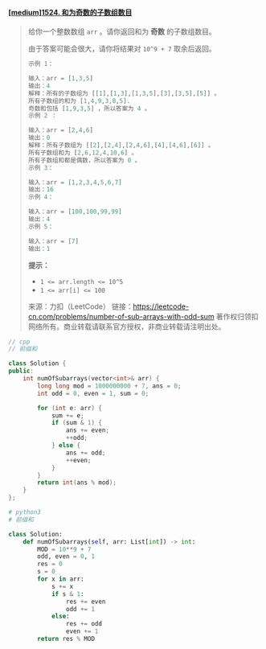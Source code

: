 #### [[medium]1524. 和为奇数的子数组数目](https://leetcode-cn.com/problems/number-of-sub-arrays-with-odd-sum/)

> 给你一个整数数组 `arr` 。请你返回和为 **奇数** 的子数组数目。
>
> 由于答案可能会很大，请你将结果对 `10^9 + 7` 取余后返回。
>
> ```python
> 示例 1：
> 
> 输入：arr = [1,3,5]
> 输出：4
> 解释：所有的子数组为 [[1],[1,3],[1,3,5],[3],[3,5],[5]] 。
> 所有子数组的和为 [1,4,9,3,8,5].
> 奇数和包括 [1,9,3,5] ，所以答案为 4 。
> 示例 2 ：
> 
> 输入：arr = [2,4,6]
> 输出：0
> 解释：所有子数组为 [[2],[2,4],[2,4,6],[4],[4,6],[6]] 。
> 所有子数组和为 [2,6,12,4,10,6] 。
> 所有子数组和都是偶数，所以答案为 0 。
> 示例 3：
> 
> 输入：arr = [1,2,3,4,5,6,7]
> 输出：16
> 示例 4：
> 
> 输入：arr = [100,100,99,99]
> 输出：4
> 示例 5：
> 
> 输入：arr = [7]
> 输出：1
> ```
>
> **提示：**
>
> - `1 <= arr.length <= 10^5`
> - `1 <= arr[i] <= 100`
>
> 来源：力扣（LeetCode）
> 链接：https://leetcode-cn.com/problems/number-of-sub-arrays-with-odd-sum
> 著作权归领扣网络所有。商业转载请联系官方授权，非商业转载请注明出处。



```cpp
// cpp
// 前缀和

class Solution {
public:
    int numOfSubarrays(vector<int>& arr) {
        long long mod = 1000000000 + 7, ans = 0;
        int odd = 0, even = 1, sum = 0;

        for (int e: arr) {
            sum += e;
            if (sum & 1) {
                ans += even;
                ++odd;
            } else {
                ans += odd;
                ++even;
            }
        }
        return int(ans % mod);
    }
};
```



```python
# python3
# 前缀和

class Solution:
    def numOfSubarrays(self, arr: List[int]) -> int:
        MOD = 10**9 + 7
        odd, even = 0, 1
        res = 0
        s = 0
        for x in arr:
            s += x
            if s & 1:
                res += even
                odd += 1
            else:
                res += odd
                even += 1
        return res % MOD
```

